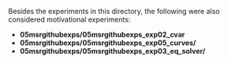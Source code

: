 Besides the experiments in this directory, the following were also considered motivational experiments:

- **05msrgithubexps/05msrgithubexps_exp02_cvar**
- **05msrgithubexps/05msrgithubexps_exp05_curves/**
- **05msrgithubexps/05msrgithubexps_exp03_eq_solver/**